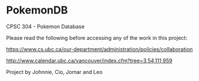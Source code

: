 PokemonDB
=========

CPSC 304 - Pokemon Database

Please read the following before accessing any of the work in this project:

https://www.cs.ubc.ca/our-department/administration/policies/collaboration

http://www.calendar.ubc.ca/vancouver/index.cfm?tree=3,54,111,959

Project by Johnnie, Cio, Jomar and Leo
